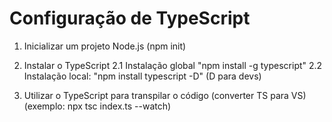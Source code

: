 # Configuração de TypeScript

1. Inicializar um projeto Node.js (npm init)

2. Instalar o TypeScript
  2.1 Instalação global "npm install -g typescript"
  2.2 Instalação local: "npm install typescript -D" (D para devs)
3. Utilizar o TypeScript para transpilar o código (converter TS para VS)
(exemplo: npx tsc index.ts --watch)